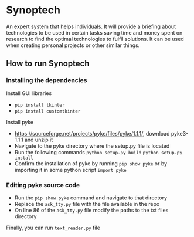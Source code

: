 # Synoptech

An expert system that helps individuals. It will provide a briefing about technologies to be used in certain tasks saving time and money spent on research to find the optimal technologies to fulfil solutions. It can be used when creating personal projects or other similar things.

## How to run Synoptech

### Installing the dependencies

Install GUI libraries
- `pip install tkinter`
- `pip install customtkinter`

Install pyke
- https://sourceforge.net/projects/pyke/files/pyke/1.1.1/, download pyke3-1.1.1 and unzip it
- Navigate to the pyke directory where the setup.py file is located
- Run the following commands `python setup.py build` `python setup.py install`
- Confirm the installation of pyke by running `pip show pyke` or by importing it in some python script `import pyke`

### Editing pyke source code

- Run the `pip show pyke` command and navigate to that directory
- Replace the `ask_tty.py` file with the file available in the repo
- On line 86 of the `ask_tty.py` file modify the paths to the txt files directory

Finally, you can run `text_reader.py` file
